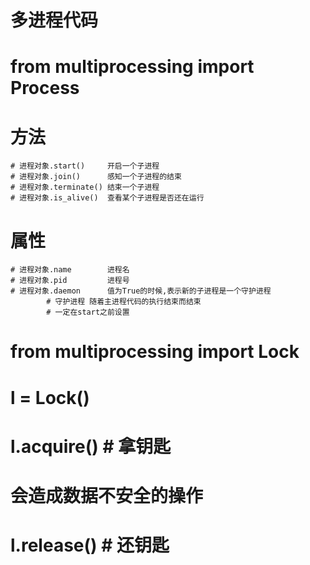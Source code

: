 # 多进程代码
# from multiprocessing import Process
# 方法
    # 进程对象.start()     开启一个子进程
    # 进程对象.join()      感知一个子进程的结束
    # 进程对象.terminate() 结束一个子进程
    # 进程对象.is_alive()  查看某个子进程是否还在运行
# 属性
    # 进程对象.name        进程名
    # 进程对象.pid         进程号
    # 进程对象.daemon      值为True的时候,表示新的子进程是一个守护进程
            # 守护进程 随着主进程代码的执行结束而结束
            # 一定在start之前设置


# from multiprocessing import Lock
# l = Lock()
# l.acquire()   # 拿钥匙
# 会造成数据不安全的操作
# l.release()   # 还钥匙